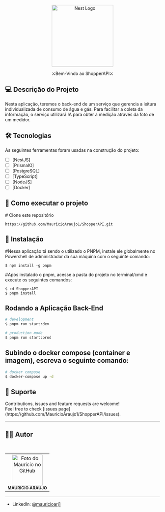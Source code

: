 <p align="center">
  <a href="http://nestjs.com/" target="blank"><img src="https://nestjs.com/img/logo-small.svg" width="200" alt="Nest Logo" /></a>
</p>

<p align="center" dir="auto">⚔Bem-Vindo ao ShopperAPI⚔</p>

<h2>💻 Descrição do Projeto</h2>

Nesta aplicação, teremos o back-end de um serviço que gerencia a leitura individualizada de consumo de água e gás. Para facilitar a coleta da informação, o serviço utilizará IA para obter a medição através da foto de um medidor. 
<h2>🛠 Tecnologias</h2>

As seguintes ferramentas foram usadas na construção do projeto:

- [ ] [NestJS]
- [ ] [PrismaIO]
- [ ] [PostgreSQL]
- [ ] [TypeScript]
- [ ] [NodeJS]
- [ ] [Docker]

<h2>🚀 Como executar o projeto</h2>

<span class="pl-c"><span class="pl-c">#</span> Clone este repositório</span>

```
https://github.com/MauricioAraujo1/ShopperAPI.git
```

<h2>🧭 Instalação</h2>

<span class="pl-c"><span class="pl-c">#</span>Nessa aplicação tá sendo o utilizado o PNPM, instale ele globalmente no Powershell de administrador da sua máquina com o seguinte comando:</span>

```
$ npm install -g pnpm
```

<span class="pl-c"><span class="pl-c">#</span>Após instalado o pnpm, acesse a pasta do projeto no terminal/cmd e execute os seguintes comandos:</span>

```
$ cd ShopperAPI
$ pnpm install
```

<h2>Rodando a Aplicação Back-End</h2>

```bash
# development
$ pnpm run start:dev

# production mode
$ pnpm run start:prod
```

<h2>Subindo o docker compose (container e imagem), escreva o seguinte comando:</h2>

```bash
# docker compose
$ docker-compose up -d
```

<h2>🤝 Suporte</h2> 
Contributions, issues and feature requests are welcome!<br />Feel free to check [issues page](https://github.com/MauricioAraujo1/ShopperAPI/issues).

---

## 👨‍💻 Autor

 <br>
<table>
  <tr>
    <td align="center">
      <a href="https://github.com/MauricioAraujo1">
        <img src="https://github.com/MauricioAraujo1.png" width="100px;" height="100px" alt="Foto do Mauricio no GitHub"/><br>
        <sub>
          <b>MAURICIO ARAUJO</b>
        </sub>
      </a>
    </td>
  </tr>
</table>
</table>
<hr>

* LinkedIn: [@mauricioarj1](https://linkedin.com/in/mauricioarj1)

